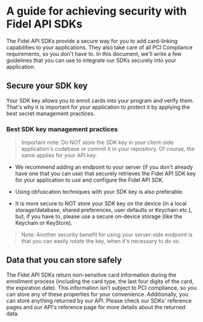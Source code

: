 # A guide for achieving security with Fidel API SDKs

The Fidel API SDKs provide a secure way for you to add card-linking capabilities to your applications. They also take care of all PCI Compliance requirements, so you don't have to. In this document, we'll write a few guidelines that you can use to integrate our SDKs securely into your application.

## Secure your SDK key

Your SDK key allows you to enroll cards into your program and verify them. That's why it is important for your application to protect it by applying the best secret management practices.

### Best SDK key management practices

> Important note: Do NOT store the SDK key in your client-side application's codebase or commit it in your repository. Of course, the same applies for your API key. 

- We recommend adding an endpoint to your server (if you don't already have one that you can use) that securely retrieves the Fidel API SDK key for your application to use and configure the Fidel API SDK.

- Using obfuscation techniques with your SDK key is also preferable.

- It is more secure to NOT store your SDK key on the device (in a local storage/database, shared preferences, user defaults or Keychain etc.), but, if you have to, please use a secure on-device storage (like the Keychain or KeyStore).

> Note: Another security benefit for using your server-side endpoint is that you can easily rotate the key, when it's necessary to do so.

## Data that you can store safely

The Fidel API SDKs return non-sensitive card information during the enrollment process (including the card type, the last four digits of the card, the expiration date). This information isn’t subject to PCI compliance, so you can store any of these properties for your convenience. Additionally, you can store anything returned by our API. Please check our SDKs' reference pages and our API's reference page for more details about the returned data.